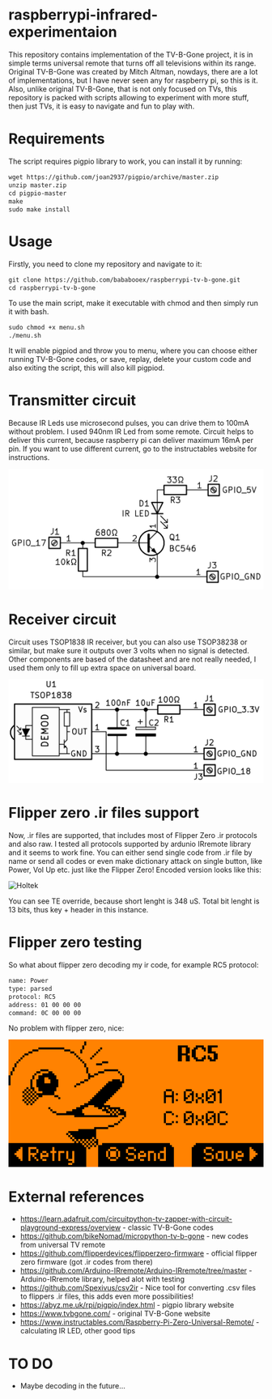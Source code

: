 # raspberrypi-infrared-experimentaion
This repository contains implementation of the TV-B-Gone project, it is in simple terms universal remote that turns off all televisions within its range. Original TV-B-Gone was created by Mitch Altman, nowdays, there are a lot of implementations, but I have never seen any for raspberry pi, so this is it. Also, unlike original TV-B-Gone, that is not only focused on TVs, this repository is packed with scripts allowing to experiment with more stuff, then just TVs, it is easy to navigate and fun to play with. 
# Requirements
The script requires pigpio library to work, you can install it by running:
```
wget https://github.com/joan2937/pigpio/archive/master.zip
unzip master.zip
cd pigpio-master
make
sudo make install
```
# Usage
Firstly, you need to clone my repository and navigate to it:
```
git clone https://github.com/bababooex/raspberrypi-tv-b-gone.git
cd raspberrypi-tv-b-gone
```
To use the main script, make it executable with chmod and then simply run it with bash.
```
sudo chmod +x menu.sh
./menu.sh
```
It will enable pigpiod and throw you to menu, where you can choose either running TV-B-Gone codes, or save, replay, delete your custom code and also exiting the script, this will also kill pigpiod.
# Transmitter circuit
Because IR Leds use microsecond pulses, you can drive them to 100mA without problem. I used 940nm IR Led from some remote. Circuit helps to deliver this current, because raspberry pi can deliver maximum 16mA per pin. If you want to use different current, go to the instructables website for instructions.

![TX](images/TX.png)
# Receiver circuit
Circuit uses TSOP1838 IR receiver, but you can also use TSOP38238 or similar, but make sure it outputs over 3 volts when no signal is detected. Other components are based of the datasheet and are not really needed, I used them only to fill up extra space on universal board.

![RX](images/RX.png)
# Flipper zero .ir files support
Now, .ir files are supported, that includes most of Flipper Zero .ir protocols and also raw. I tested all protocols supported by ardunio IRremote library and it seems to work fine. You can either send single code from .ir file by name or send all codes or even make dictionary attack on single button, like Power, Vol Up etc. just like the Flipper Zero!
Encoded version looks like this: 

![Holtek](images/Holtek.png)

You can see TE override, because short lenght is 348 uS. Total bit lenght is 13 bits, thus key + header in this instance. 
# Flipper zero testing
So what about flipper zero decoding my ir code, for example RC5 protocol:
```
name: Power
type: parsed
protocol: RC5
address: 01 00 00 00
command: 0C 00 00 00
```
No problem with flipper zero, nice:

![Flipper](images/Flipper.png)
# External references
- https://learn.adafruit.com/circuitpython-tv-zapper-with-circuit-playground-express/overview - classic TV-B-Gone codes
- https://github.com/bikeNomad/micropython-tv-b-gone - new codes from universal TV remote
- https://github.com/flipperdevices/flipperzero-firmware - official flipper zero firmware (got .ir codes from there)
- https://github.com/Arduino-IRremote/Arduino-IRremote/tree/master - Arduino-IRremote library, helped alot with testing
- https://github.com/Spexivus/csv2ir - Nice tool for converting .csv files to flippers .ir files, this adds even more possibilities!
- https://abyz.me.uk/rpi/pigpio/index.html - pigpio library website
- https://www.tvbgone.com/ - original TV-B-Gone website
- https://www.instructables.com/Raspberry-Pi-Zero-Universal-Remote/ - calculating IR LED, other good tips
# TO DO
- Maybe decoding in the future...
